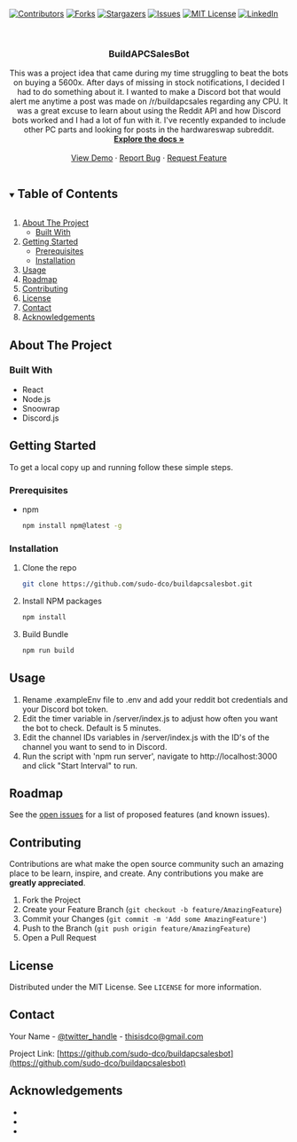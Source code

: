 <!--
*** Thanks for checking out the Best-README-Template. If you have a suggestion
*** that would make this better, please fork the repo and create a pull request
*** or simply open an issue with the tag "enhancement".
*** Thanks again! Now go create something AMAZING! :D
***
***
***
*** To avoid retyping too much info. Do a search and replace for the following:
*** github_username, repo_name, twitter_handle, email, project_title, project_description
-->



<!-- PROJECT SHIELDS -->
<!--
*** I'm using markdown "reference style" links for readability.
*** Reference links are enclosed in brackets [ ] instead of parentheses ( ).
*** See the bottom of this document for the declaration of the reference variables
*** for contributors-url, forks-url, etc. This is an optional, concise syntax you may use.
*** https://www.markdownguide.org/basic-syntax/#reference-style-links
-->
[![Contributors][contributors-shield]][contributors-url]
[![Forks][forks-shield]][forks-url]
[![Stargazers][stars-shield]][stars-url]
[![Issues][issues-shield]][issues-url]
[![MIT License][license-shield]][license-url]
[![LinkedIn][linkedin-shield]][linkedin-url]



<!-- PROJECT LOGO -->
<br />
<p align="center">
  <h3 align="center">BuildAPCSalesBot</h3>

  <p align="center">
    This was a project idea that came during my time struggling to beat the bots on buying a 5600x. After days of missing in stock notifications,
    I decided I had to do something about it. I wanted to make a Discord bot that would alert me anytime a post was made on /r/buildapcsales regarding any CPU.
    It was a great excuse to learn about using the Reddit API and how Discord bots worked and I had a lot of fun with it.
    I've recently expanded to include other PC parts and looking for posts in the hardwareswap subreddit.
    <br />
    <a href="https://github.com/sudo-dco/buildapcsalesbot"><strong>Explore the docs »</strong></a>
    <br />
    <br />
    <a href="https://github.com/sudo-dco/buildapcsalesbot">View Demo</a>
    ·
    <a href="https://github.com/sudo-dco/buildapcsalesbot/issues">Report Bug</a>
    ·
    <a href="https://github.com/sudo-dco/buildapcsalesbot/issues">Request Feature</a>
  </p>
</p>



<!-- TABLE OF CONTENTS -->
<details open="open">
  <summary><h2 style="display: inline-block">Table of Contents</h2></summary>
  <ol>
    <li>
      <a href="#about-the-project">About The Project</a>
      <ul>
        <li><a href="#built-with">Built With</a></li>
      </ul>
    </li>
    <li>
      <a href="#getting-started">Getting Started</a>
      <ul>
        <li><a href="#prerequisites">Prerequisites</a></li>
        <li><a href="#installation">Installation</a></li>
      </ul>
    </li>
    <li><a href="#usage">Usage</a></li>
    <li><a href="#roadmap">Roadmap</a></li>
    <li><a href="#contributing">Contributing</a></li>
    <li><a href="#license">License</a></li>
    <li><a href="#contact">Contact</a></li>
    <li><a href="#acknowledgements">Acknowledgements</a></li>
  </ol>
</details>



<!-- ABOUT THE PROJECT -->
## About The Project


### Built With

* []() React
* []() Node.js
* []() Snoowrap
* []() Discord.js



<!-- GETTING STARTED -->
## Getting Started

To get a local copy up and running follow these simple steps.

### Prerequisites

* npm
  ```sh
  npm install npm@latest -g
  ```

### Installation

1. Clone the repo
   ```sh
   git clone https://github.com/sudo-dco/buildapcsalesbot.git
   ```
2. Install NPM packages
   ```sh
   npm install
   ```
3. Build Bundle
   ```sh
   npm run build
   ```

<!-- USAGE EXAMPLES -->
## Usage

1. Rename .exampleEnv file to .env and add your reddit bot credentials and your Discord bot token.
2. Edit the timer variable in /server/index.js to adjust how often you want the bot to check. Default is 5 minutes.
3. Edit the channel IDs variables in /server/index.js with the ID's of the channel you want to send to in Discord.
4. Run the script with 'npm run server', navigate to http://localhost:3000 and click "Start Interval" to run.

<!-- ROADMAP -->
## Roadmap

See the [open issues](https://github.com/sudo-dco/buildapcsalesbot/issues) for a list of proposed features (and known issues).



<!-- CONTRIBUTING -->
## Contributing

Contributions are what make the open source community such an amazing place to be learn, inspire, and create. Any contributions you make are **greatly appreciated**.

1. Fork the Project
2. Create your Feature Branch (`git checkout -b feature/AmazingFeature`)
3. Commit your Changes (`git commit -m 'Add some AmazingFeature'`)
4. Push to the Branch (`git push origin feature/AmazingFeature`)
5. Open a Pull Request



<!-- LICENSE -->
## License

Distributed under the MIT License. See `LICENSE` for more information.



<!-- CONTACT -->
## Contact

Your Name - [@twitter_handle](https://twitter.com/twitter_handle) - thisisdco@gmail.com

Project Link: [https://github.com/sudo-dco/buildapcsalesbot](https://github.com/sudo-dco/buildapcsalesbot)



<!-- ACKNOWLEDGEMENTS -->
## Acknowledgements

* []()
* []()
* []()





<!-- MARKDOWN LINKS & IMAGES -->
<!-- https://www.markdownguide.org/basic-syntax/#reference-style-links -->
[contributors-shield]: https://img.shields.io/github/contributors/sudo-dco/buildapcsalesbot.svg?style=for-the-badge
[contributors-url]: https://github.com/sudo-dco/buildapcsalesbot/graphs/contributors
[forks-shield]: https://img.shields.io/github/forks/sudo-dco/buildapcsalesbot.svg?style=for-the-badge
[forks-url]: https://github.com/sudo-dco/buildapcsalesbot/network/members
[stars-shield]: https://img.shields.io/github/stars/sudo-dco/buildapcsalesbot.svg?style=for-the-badge
[stars-url]: https://github.com/sudo-dco/buildapcsalesbot/stargazers
[issues-shield]: https://img.shields.io/github/issues/sudo-dco/buildapcsalesbot.svg?style=for-the-badge
[issues-url]: https://github.com/sudo-dco/buildapcsalesbot/issues
[license-shield]: https://img.shields.io/github/license/sudo-dco/buildapcsalesbot.svg?style=for-the-badge
[license-url]: https://github.com/sudo-dco/buildapcsalesbot/blob/master/LICENSE.txt
[linkedin-shield]: https://img.shields.io/badge/-LinkedIn-black.svg?style=for-the-badge&logo=linkedin&colorB=555
[linkedin-url]: https://linkedin.com/in/dcowa
